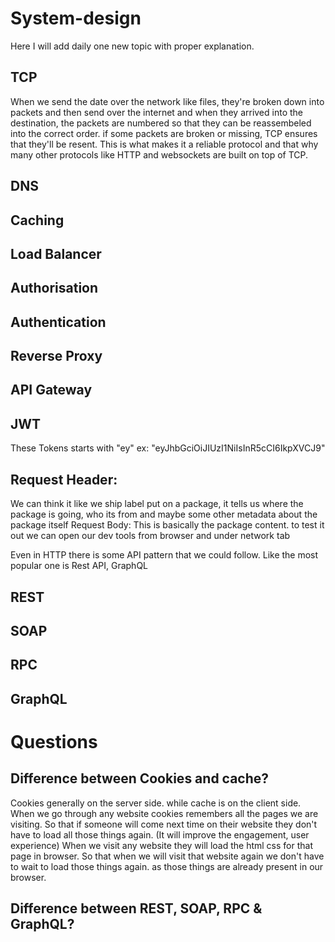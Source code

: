 # System-design
Here I will add daily one new topic with proper explanation.

## TCP
When we send the date over the network like files, they're broken down into packets and then send over the internet and when they arrived into the destination, the packets are numbered so that they can be reassembeled into the correct order. if some packets are broken or missing, TCP ensures that they'll be resent. This is what makes it a reliable protocol and that why many other protocols like HTTP and websockets are built on top of TCP.

## DNS

## Caching

## Load Balancer

## Authorisation 

## Authentication

## Reverse Proxy

## API Gateway

## JWT
These Tokens starts with "ey" ex: "eyJhbGciOiJIUzI1NiIsInR5cCI6IkpXVCJ9"

## Request Header: 
We can think it like we ship label put on a package, it tells us where the package is going, who its from and maybe some other metadata about the package itself
Request Body: This is basically the package content. to test it out we can open our dev tools from browser and under network tab 

Even in HTTP there is some API pattern that we could follow. Like the most popular one is Rest API, GraphQL

## REST
## SOAP
## RPC
## GraphQL

# Questions
## Difference between Cookies and cache?
Cookies generally on the server side. while cache is on the client side.
When we go through any website cookies remembers all the pages we are visiting. So that if someone will come next time on their website they don't have to load all those things again. (It will improve the engagement, user experience)
When we visit any website they will load the html css for that page in browser. So that when we will visit that website again we don't have to wait to load those things again. as those things are already present in our browser. 

## Difference between REST, SOAP, RPC & GraphQL?

